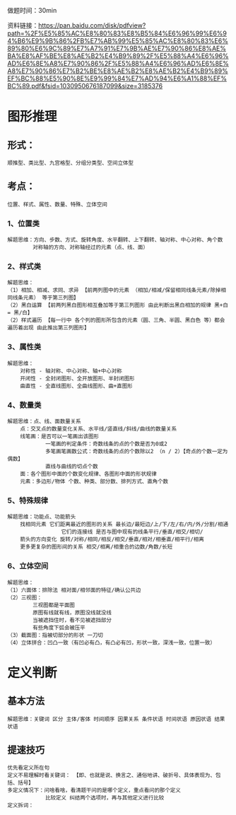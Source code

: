 
做题时间：30min

资料链接：https://pan.baidu.com/disk/pdfview?path=%2F%E5%85%AC%E8%80%83%E8%B5%84%E6%96%99%E6%94%B6%E9%9B%86%2FB%E7%AB%99%E5%85%AC%E8%80%83%E6%89%80%E6%9C%89%E7%A7%91%E7%9B%AE%E7%90%86%E8%AE%BA%E8%AF%BE%E8%AE%B2%E4%B9%89%2F%E5%88%A4%E6%96%AD%E6%8E%A8%E7%90%86%2F%E5%88%A4%E6%96%AD%E6%8E%A8%E7%90%86%E7%B2%BE%E8%AE%B2%E8%AE%B2%E4%B9%89%EF%BC%88%E5%90%8E%E9%99%84%E7%AD%94%E6%A1%88%EF%BC%89.pdf&fsid=1030950676187099&size=3185376


# 图形推理

## 形式：
    顺推型、类比型、九宫格型、分组分类型、空间立体型

## 考点：
    位置、样式、属性、数量、特殊、立体空间

### 1、位置类
    解题思维：方向、步数、方式、旋转角度、水平翻转、上下翻转、轴对称、中心对称、角个数
            对称轴的方向、对称轴经过的元素（点、线、面）

### 2、样式类
    解题思维：
    （1）相加、相减、求同、求异 【前两列图中的元素 （相加/相减/保留相同线条元素/除掉相同线条元素） 等于第三列图】
    （2）黑白运算 【前两列黑白图形相互叠加等于第三列图形 由此判断出黑白相加的规律 黑+白 = 黑/白】
    （2）样式遍历 【每一行中 各个列的图形所包含的元素（圆、三角、半圆、黑白色 等）都会遍历着出现 由此推出第三列图形】

### 3、属性类
    解题思维：
        对称性 - 轴对称、中心对称、轴+中心对称
        开闭性 - 全封闭图形、全开放图形、半封闭图形
        曲直性 - 全直线图形、全曲线图形、曲+直图形

### 4、数量类
    解题思维：点、线、面数量关系 
        点：交叉点的数量变化关系、水平线/竖直线/斜线/曲线的数量关系
        线笔画：是否可以一笔画出该图形
                一笔画的判定条件：奇数线条的点的个数是否为0或2
                多笔画笔画数公式：奇数线条的点的个数除以2 （n / 2）【奇点的个数一定为偶数】
                直线与曲线的切点个数
        面：各个图形中面的个数变化规律、各图形中面的形状规律
        元素：多边形/物体 个数、种类、部分数、排列方式、直角个数

### 5、特殊规律
    解题思维：功能点、功能箭头
        找相同元素 它们距离最近的图形的关系 最长边/最短边/上/下/左/右/内/外/分割/相通
                     它们的连接线 是否与图中现有的线条平行/垂直/相交/相切/
        箭头的方向变化 旋转/对称/相同/相反/相交/垂直/相对/相垂直/相平行/相离
        更多更复杂的图形间的关系 相交/相离/相重合的边数/角数/长短

### 6、立体空间
    解题思维：
    （1）六面体：排除法 相对面/相邻面的特征/确认公共边
    （2）三视图：
            三视图都是平面图
            原图有线就有线，原图没线就没线
            当被遮挡住时，看不见被遮挡部分
            有些角度下弧会被压平    
    （3）截面图：指被切部分的形状 一刀切
    （4）立体拼合：凹凸一致（有凹必有凸，有凸必有凹，形状一致，深浅一致，位置一致）


# 定义判断

## 基本方法
    解题思维：关键词 区分 主体/客体 时间顺序 因果关系 条件状语 时间状语 原因状语 结果状语

## 提速技巧
    优先看定义所在句
    定义不易理解时看关键词： 【即、也就是说、换言之、通俗地讲、破折号、具体表现为、包括、括号】
    多定义情况下：问啥看啥，看清题干问的是哪个定义，重点看问的那个定义
                比较定义 纠结两个选项时，再与其他定义进行比较
    定义拆词：






